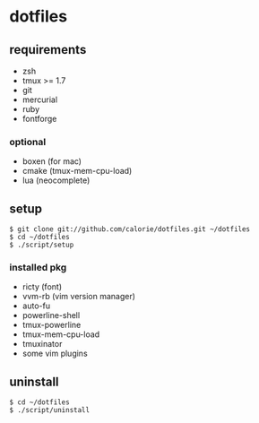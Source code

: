 dotfiles
========
## requirements

- zsh
- tmux >= 1.7
- git
- mercurial
- ruby
- fontforge

### optional

- boxen (for mac)
- cmake (tmux-mem-cpu-load)
- lua (neocomplete)

## setup

```
$ git clone git://github.com/calorie/dotfiles.git ~/dotfiles
$ cd ~/dotfiles
$ ./script/setup
```

### installed pkg

- ricty (font)
- vvm-rb (vim version manager)
- auto-fu
- powerline-shell
- tmux-powerline
- tmux-mem-cpu-load
- tmuxinator
- some vim plugins

## uninstall

```
$ cd ~/dotfiles
$ ./script/uninstall
```

